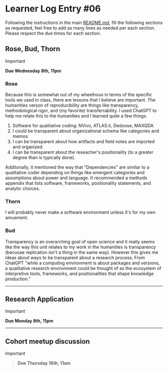 # Learner Log Entry #06

Following the instructions in the main [README.md](README.md/#entries-instructions), fill the following sections as requested, feel free to add as many lines as needed per each section. Please respect the due times for each section.

## Rose, Bud, Thorn

> [!IMPORTANT]
> **Due Wednesday 8th, 11pm**

### Rose
Because this is somewhat out of my wheelhous in terms of the specific tools we used in class, there are lessons that I believe are important. The humanities verson of reproducibility are things like transparency, methodological rigor, and (my favorite) transferrability. I used ChatGPT to help me relate this to the humanities and I learned quite a few things. 

1. Software for qualitative coding: NVivo, ATLAS.ti, Dedoose, MAXQDA
2. I could be transparent about organizational schema like categories and memos
3. I can be transparent about how artifacts and field notes are imported and organized.
4. I can be transparent about the reseacher's positionality (to a greater degree than is typically done).

Additonally, it mentioned the way that "Dependencies" are similar to a qualitative coder depending on things like emergent categories and assumptions about power and language. It recommended a methods appendix that lists software, frameworks, positionality statements, and analytic choices.

### Thorn
I will probably never make a software environment unless it's for my own amusment.


### Bud
Transparency is an overarching goal of open science and it really seems like the way this unit relates to my work in the humanities is transparency (becusae replication isn't a thing in the same way). However this gives me ideas about ways to be transparent about a research process. From ChatGPT "while a computing environment is about packages and versions, a qualitative research environment could be thought of as the ecosystem of interpretive tools, frameworks, and positionalities that shape knowledge production."

---

## Research Application

> [!IMPORTANT]
> **Due Monday 8th, 11pm**


---

## Cohort meetup discussion

> [!IMPORTANT]

> **Due Thursday 16th, 11am**
